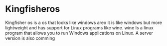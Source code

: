 # Kingfisheros
Kingfisher os is a os that looks like windows areo
it is like windows but more lightweight and has support for Linux programs like wine.
wine Is a linux program that allows you to run Windows applications on Linux.
A server version is also comming
